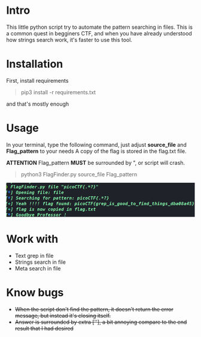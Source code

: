 # Intro

This little python script try to automate the pattern searching in files.
This is a common quest in begginers CTF, and when you have already understood how strings search work, it's faster to use this tool.

# Installation

First, install requirements

> pip3 install -r requirements.txt

and that's mostly enough

# Usage

In your terminal, type the following command, just adjust **source_file** and **Flag_pattern** to your needs
A copy of the flag is stored in the flag.txt file.

**ATTENTION** Flag_pattern **MUST** be surrounded by ", or script will crash.

> python3 FlagFinder.py source_file Flag_pattern

![](./example.png "Usage example")

# Work with

- Text grep in file
- Strings search in file
- Meta search in file

# Know bugs

- ~~When the script don't find the pattern, it doesn't return the error message, but instead it's closing itself.~~
- ~~Answer is surrounded by extra [''], a bit annoying compare to the end result that I had desired~~
